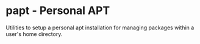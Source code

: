 papt - Personal APT
===================

Utilities to setup a personal apt installation for managing packages
within a user's home directory.
